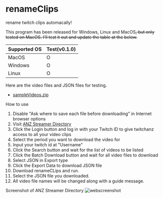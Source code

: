 # renameClips

rename twitch clips automacally!

This program has been released for Windows, Linux and MacOS<del>, but only tested on MacOS. I'll test it out and update the table at the below.</del>
 
  |  Supported OS |  Test(v0.1.0) | 
  | ------------- | ------------- |
  |    MacOS      |      O        |
  |   Windows     |      O        |
  |    Linux      |      O        |
  
Here are the video files and JSON files for testing.
  - [sampleVideos.zip](https://github.com/ppugend/renameClips/files/10037747/sampleVideos.zip)


How to use
  1. Disable "Ask where to save each file before downloading" in Internet browser options
  2. Visit [ANZ Streamer Directory](https://www.twitchanz.com/clips)
  3. Click the Login button and log in with your Twitch ID to give twitchanz access to all your video clips
  4. Select the period you want to download the video for
  5. Input your twitch id at "Username"
  6. Click the Search button and wait for the list of videos to be listed
  7. Click the Batch Download button and wait for all video files to download
  8. Select JSON in Export type
  9. Click the Export Data to download JSON file
  10. Download renameCLips and run.
  11. Select the JSON file you downloaded.
  12. All video file names will be changed along with a guide message.


Screenshot of ANZ Streamer Directory
 ![webscreenshot](https://user-images.githubusercontent.com/13452294/202572154-ec68168b-7efb-4270-9b05-ecdd7fc6c8f1.png)

